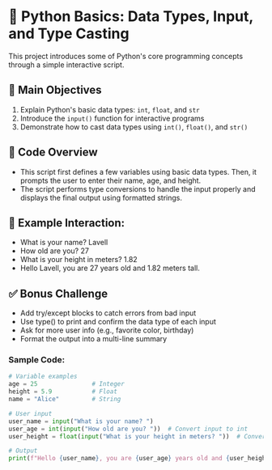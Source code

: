 # 🧠 Python Basics: Data Types, Input, and Type Casting

This project introduces some of Python's core programming concepts through a simple interactive script.

## 🎯 Main Objectives
1. Explain Python's basic data types: `int`, `float`, and `str`
2. Introduce the `input()` function for interactive programs
3. Demonstrate how to cast data types using `int()`, `float()`, and `str()`


## 🧾 Code Overview
- This script first defines a few variables using basic data types. Then, it prompts the user to enter their name, age, and height. 
- The script performs type conversions to handle the input properly and displays the final output using formatted strings.


## 🧪 Example Interaction:
- What is your name? Lavell
- How old are you? 27
- What is your height in meters? 1.82
- Hello Lavell, you are 27 years old and 1.82 meters tall.


## ✅ Bonus Challenge
- Add try/except blocks to catch errors from bad input
- Use type() to print and confirm the data type of each input
- Ask for more user info (e.g., favorite color, birthday)
- Format the output into a multi-line summary


### Sample Code:

```python
# Variable examples
age = 25               # Integer
height = 5.9           # Float
name = "Alice"         # String

# User input
user_name = input("What is your name? ")
user_age = int(input("How old are you? "))  # Convert input to int
user_height = float(input("What is your height in meters? "))  # Convert input to float

# Output
print(f"Hello {user_name}, you are {user_age} years old and {user_height} meters tall.")
